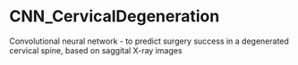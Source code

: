 # CNN_CervicalDegeneration
Convolutional neural network - to predict surgery success in a degenerated cervical spine, based on saggital X-ray images

